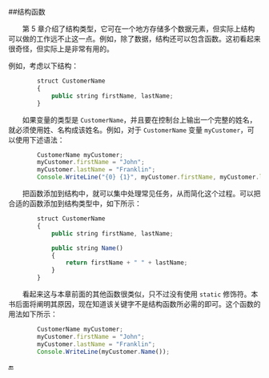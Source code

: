 ##结构函数

&emsp;&emsp;第 5 章介绍了结构类型，它可在一个地方存储多个数据元素，但实际上结构可以做的工作远不止这一点。例如，除了数据，结构还可以包含函数。这初看起来很奇怪，但实际上是非常有用的。

例如，考虑以下结构：

```javascript
        struct CustomerName
        {
            public string firstName, lastName;
        }
```
&emsp;&emsp;如果变量的类型是 `CustomerName`，并且要在控制台上输出一个完整的姓名，就必须使用姓、名构成该姓名。例如，对于 `CustomerName` 变量 `myCustomer`，可以使用下述语法：

```javascript
        CustomerName myCustomer;
        myCustomer.firstName = "John";
        myCustomer.lastName = "Franklin";
        Console.WriteLine("{0} {1}", myCustomer.firstName, myCustomer.lastName);
```

&emsp;&emsp;把函数添加到结构中，就可以集中处理常见任务，从而简化这个过程。可以把合适的函数添加到结构类型中，如下所示：

```javascript
        struct CustomerName
        {
            public string firstName, lastName;

            public string Name()
            {
                return firstName + " " + lastName;
            }
        }
```

&emsp;&emsp;看起来这与本章前面的其他函数很类似，只不过没有使用 `static` 修饰符。本书后面将阐明其原因，现在知道该关键字不是结构函数所必需的即可。这个函数的用法如下所示：

```javascript
        CustomerName myCustomer;
        myCustomer.firstName = "John";
        myCustomer.lastName = "Franklin";
        Console.WriteLine(myCustomer.Name());
```








🔚